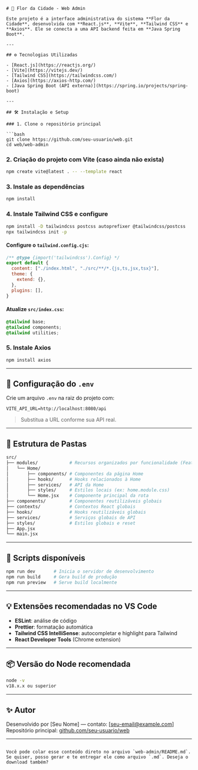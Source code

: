 

````
# 🌼 Flor da Cidade - Web Admin

Este projeto é a interface administrativa do sistema **Flor da Cidade**, desenvolvida com **React.js**, **Vite**, **Tailwind CSS** e **Axios**. Ele se conecta a uma API backend feita em **Java Spring Boot**.

---

## ⚙️ Tecnologias Utilizadas

- [React.js](https://reactjs.org/)
- [Vite](https://vitejs.dev/)
- [Tailwind CSS](https://tailwindcss.com/)
- [Axios](https://axios-http.com/)
- [Java Spring Boot (API externa)](https://spring.io/projects/spring-boot)

---

## 🛠️ Instalação e Setup

### 1. Clone o repositório principal

```bash
git clone https://github.com/seu-usuario/web.git
cd web/web-admin
````

### 2. Criação do projeto com Vite (caso ainda não exista)

```bash
npm create vite@latest . -- --template react
```

### 3. Instale as dependências

```bash
npm install
```

### 4. Instale Tailwind CSS e configure

```bash
npm install -D tailwindcss postcss autoprefixer @tailwindcss/postcss
npx tailwindcss init -p
```

#### Configure o `tailwind.config.cjs`:

```js
/** @type {import('tailwindcss').Config} */
export default {
  content: ["./index.html", "./src/**/*.{js,ts,jsx,tsx}"],
  theme: {
    extend: {},
  },
  plugins: [],
}
```

#### Atualize `src/index.css`:

```css
@tailwind base;
@tailwind components;
@tailwind utilities;
```

### 5. Instale Axios

```bash
npm install axios
```

---

## 🔐 Configuração do `.env`

Crie um arquivo `.env` na raiz do projeto com:

```env
VITE_API_URL=http://localhost:8080/api
```

> Substitua a URL conforme sua API real.

---

## 🧩 Estrutura de Pastas

```bash
src/
├── modules/            # Recursos organizados por funcionalidade (Feature-based)
│   └── Home/
│       ├── components/ # Componentes da página Home
│       ├── hooks/      # Hooks relacionados à Home
│       ├── services/   # API da Home
│       ├── styles/     # Estilos locais (ex: home.module.css)
│       └── Home.jsx    # Componente principal da rota
├── components/         # Componentes reutilizáveis globais
├── contexts/           # Contextos React globais
├── hooks/              # Hooks reutilizáveis globais
├── services/           # Serviços globais de API
├── styles/             # Estilos globais e reset
├── App.jsx
└── main.jsx
```

---

## 🚀 Scripts disponíveis

```bash
npm run dev       # Inicia o servidor de desenvolvimento
npm run build     # Gera build de produção
npm run preview   # Serve build localmente
```

---

## 💡 Extensões recomendadas no VS Code

* **ESLint**: análise de código
* **Prettier**: formatação automática
* **Tailwind CSS IntelliSense**: autocompletar e highlight para Tailwind
* **React Developer Tools** (Chrome extension)

---

## 📦 Versão do Node recomendada

```bash
node -v
v18.x.x ou superior
```

---

## ✨ Autor

Desenvolvido por \[Seu Nome] — contato: \[[seu-email@example.com](mailto:seu-email@example.com)]
Repositório principal: [github.com/seu-usuario/web](https://github.com/seu-usuario/web)

---

```

Você pode colar esse conteúdo direto no arquivo `web-admin/README.md`.  
Se quiser, posso gerar e te entregar ele como arquivo `.md`. Deseja o download também?
```
